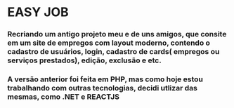 # EASY JOB

### Recriando um antigo projeto meu e de uns amigos, que consite em um site de empregos com layout moderno, contendo o cadastro de usuários, login, cadastro de cards( empregos ou serviços prestados), edição, exclusão e etc. 

### A versão anterior foi feita em PHP, mas como hoje estou trabalhando com outras tecnologias, decidi utlizar das mesmas, como .NET  e REACTJS
